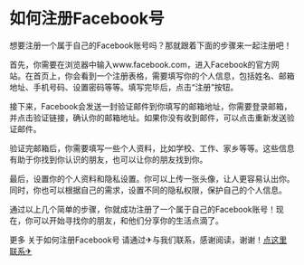 # 如何注册Facebook号

想要注册一个属于自己的Facebook账号吗？那就跟着下面的步骤来一起注册吧！

首先，你需要在浏览器中输入www.facebook.com，进入Facebook的官方网站。在首页上，你会看到一个注册表格，需要填写你的个人信息，包括姓名、邮箱地址、手机号码、设置密码等等。填写完毕后，点击“注册”按钮。

接下来，Facebook会发送一封验证邮件到你填写的邮箱地址，你需要登录邮箱，并点击验证链接，确认你的邮箱地址。如果你没有收到邮件，可以点击重新发送验证邮件。

验证完邮箱后，你需要填写一些个人资料，比如学校、工作、家乡等等。这些信息有助于你找到你认识的朋友，也可以让你的朋友找到你。

最后，设置你的个人资料和隐私设置。你可以上传一张头像，让人更容易认出你。同时，你也可以根据自己的需求，设置不同的隐私权限，保护自己的个人信息。

通过以上几个简单的步骤，你就成功注册了一个属于自己的Facebook账号！现在，你可以开始寻找你的朋友，和他们分享你的生活点滴了。

更多 关于如何注册Facebook号 请通过✈与我们联系，感谢阅读，谢谢！[点这里联系✈](https://d.k02.cc)